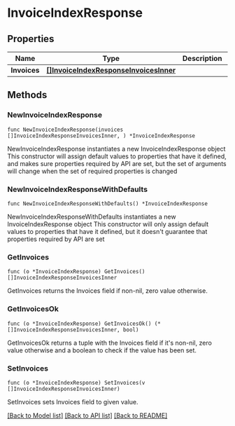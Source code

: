 # InvoiceIndexResponse

## Properties

Name | Type | Description | Notes
------------ | ------------- | ------------- | -------------
**Invoices** | [**[]InvoiceIndexResponseInvoicesInner**](InvoiceIndexResponseInvoicesInner.md) |  | 

## Methods

### NewInvoiceIndexResponse

`func NewInvoiceIndexResponse(invoices []InvoiceIndexResponseInvoicesInner, ) *InvoiceIndexResponse`

NewInvoiceIndexResponse instantiates a new InvoiceIndexResponse object
This constructor will assign default values to properties that have it defined,
and makes sure properties required by API are set, but the set of arguments
will change when the set of required properties is changed

### NewInvoiceIndexResponseWithDefaults

`func NewInvoiceIndexResponseWithDefaults() *InvoiceIndexResponse`

NewInvoiceIndexResponseWithDefaults instantiates a new InvoiceIndexResponse object
This constructor will only assign default values to properties that have it defined,
but it doesn't guarantee that properties required by API are set

### GetInvoices

`func (o *InvoiceIndexResponse) GetInvoices() []InvoiceIndexResponseInvoicesInner`

GetInvoices returns the Invoices field if non-nil, zero value otherwise.

### GetInvoicesOk

`func (o *InvoiceIndexResponse) GetInvoicesOk() (*[]InvoiceIndexResponseInvoicesInner, bool)`

GetInvoicesOk returns a tuple with the Invoices field if it's non-nil, zero value otherwise
and a boolean to check if the value has been set.

### SetInvoices

`func (o *InvoiceIndexResponse) SetInvoices(v []InvoiceIndexResponseInvoicesInner)`

SetInvoices sets Invoices field to given value.



[[Back to Model list]](../README.md#documentation-for-models) [[Back to API list]](../README.md#documentation-for-api-endpoints) [[Back to README]](../README.md)


